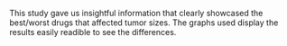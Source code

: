This study gave us insightful information that clearly showcased the best/worst drugs that affected tumor sizes. The graphs used display the results easily readible to see the differences.
